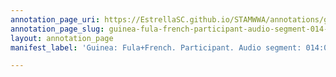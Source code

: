 ```yaml
---
annotation_page_uri: https://EstrellaSC.github.io/STAMWWA/annotations/guinea-fula-french-participant-audio-segment-014-039-canvas-1-.json
annotation_page_slug: guinea-fula-french-participant-audio-segment-014-039-canvas-1-
layout: annotation_page
manifest_label: 'Guinea: Fula+French. Participant. Audio segment: 014:039'

---
```

